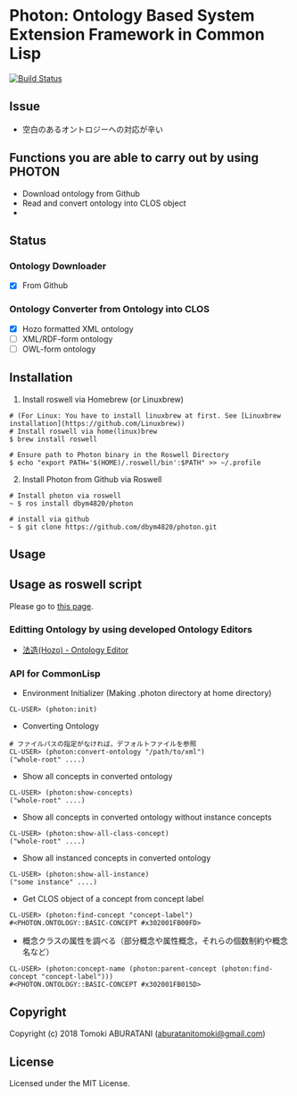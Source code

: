 # Photon: Ontology Based System Extension Framework in Common Lisp 

[![Build Status](https://travis-ci.com/dbym4820/photon.svg?branch=master)](https://travis-ci.com/dbym4820/photon)

## Issue

- 空白のあるオントロジーへの対応が辛い

## Functions you are able to carry out by using PHOTON

- Download ontology from Github
- Read and convert ontology into CLOS object
- 

## Status

### Ontology Downloader
- [X] From Github

### Ontology Converter from Ontology into CLOS
- [X] Hozo formatted XML ontology
- [ ] XML/RDF-form ontology
- [ ] OWL-form ontology

## Installation

1. Install roswell via Homebrew (or Linuxbrew)

```
# (For Linux: You have to install linuxbrew at first. See [Linuxbrew installation](https://github.com/Linuxbrew))
# Install roswell via home(linux)brew
$ brew install roswell

# Ensure path to Photon binary in the Roswell Directory
$ echo "export PATH='$(HOME)/.roswell/bin':$PATH" >> ~/.profile
```

2. Install Photon from Github via Roswell

```
# Install photon via roswell
~ $ ros install dbym4820/photon

# install via github
~ $ git clone https://github.com/dbym4820/photon.git
```

## Usage

## Usage as roswell script

Please go to [this page](./roswell/).

### Editting Ontology by using developed Ontology Editors

- [法造(Hozo) - Ontology Editor](http://www.hozo.jp/download_en.html)

### API for CommonLisp

- Environment Initializer (Making .photon directory at home directory)

```
CL-USER> (photon:init)
```

- Converting Ontology

```
# ファイルパスの指定がなければ，デフォルトファイルを参照
CL-USER> (photon:convert-ontology "/path/to/xml")
("whole-root" ....)
```

- Show all concepts in converted ontology

```
CL-USER> (photon:show-concepts)
("whole-root" ....)
```

- Show all concepts in converted ontology without instance concepts

```
CL-USER> (photon:show-all-class-concept)
("whole-root" ....)
```

- Show all instanced concepts in converted ontology

```
CL-USER> (photon:show-all-instance)
("some instance" ....)
```

- Get CLOS object of a concept from concept label

```
CL-USER> (photon:find-concept "concept-label")
#<PHOTON.ONTOLOGY::BASIC-CONCEPT #x302001FB00FD>
```

- 概念クラスの属性を調べる（部分概念や属性概念，それらの個数制約や概念名など）

```
CL-USER> (photon:concept-name (photon:parent-concept (photon:find-concept "concept-label")))
#<PHOTON.ONTOLOGY::BASIC-CONCEPT #x302001FB015D>
```

## Copyright

Copyright (c) 2018 Tomoki ABURATANI (aburatanitomoki@gmail.com)

## License

Licensed under the MIT License.
